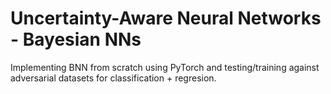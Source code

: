 # Uncertainty-Aware Neural Networks - Bayesian NNs

Implementing BNN from scratch using PyTorch and testing/training against adversarial datasets for classification + regresion.
